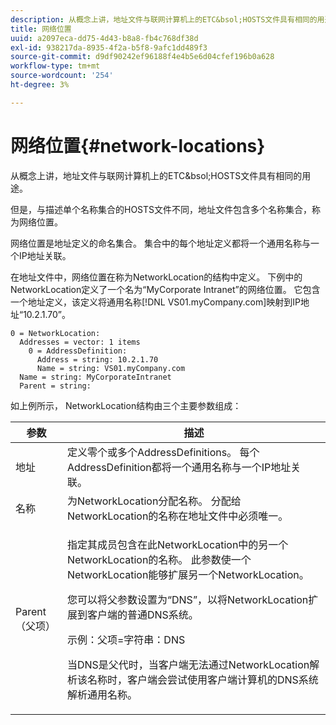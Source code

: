 ```yaml
---
description: 从概念上讲，地址文件与联网计算机上的ETC&bsol;HOSTS文件具有相同的用途。
title: 网络位置
uuid: a2097eca-dd75-4d43-b8a8-fb4c768df38d
exl-id: 938217da-8935-4f2a-b5f8-9afc1dd489f3
source-git-commit: d9df90242ef96188f4e4b5e6d04cfef196b0a628
workflow-type: tm+mt
source-wordcount: '254'
ht-degree: 3%

---
```


# 网络位置{#network-locations}

从概念上讲，地址文件与联网计算机上的ETC&amp;bsol;HOSTS文件具有相同的用途。

但是，与描述单个名称集合的HOSTS文件不同，地址文件包含多个名称集合，称为网络位置。

网络位置是地址定义的命名集合。 集合中的每个地址定义都将一个通用名称与一个IP地址关联。

在地址文件中，网络位置在称为NetworkLocation的结构中定义。 下例中的NetworkLocation定义了一个名为“MyCorporate Intranet”的网络位置。 它包含一个地址定义，该定义将通用名称[!DNL VS01.myCompany.com]映射到IP地址“10.2.1.70”。

```
0 = NetworkLocation: 
  Addresses = vector: 1 items
    0 = AddressDefinition: 
      Address = string: 10.2.1.70
      Name = string: VS01.myCompany.com
  Name = string: MyCorporateIntranet
  Parent = string: 
```

如上例所示， NetworkLocation结构由三个主要参数组成：

<table id="table_9142A0EFA15E4C37975E7ACE234F6FDD"> 
 <thead> 
  <tr> 
   <th colname="col1" class="entry"> 参数 </th> 
   <th colname="col2" class="entry"> 描述 </th> 
  </tr> 
 </thead>
 <tbody> 
  <tr> 
   <td colname="col1"> 地址 </td> 
   <td colname="col2"> 定义零个或多个AddressDefinitions。 每个AddressDefinition都将一个通用名称与一个IP地址关联。 </td> 
  </tr> 
  <tr> 
   <td colname="col1"> 名称 </td> 
   <td colname="col2"> 为NetworkLocation分配名称。 分配给NetworkLocation的名称在地址文件中必须唯一。 </td> 
  </tr> 
  <tr> 
   <td colname="col1"> Parent（父项） </td> 
   <td colname="col2"> <p>指定其成员包含在此NetworkLocation中的另一个NetworkLocation的名称。 此参数使一个NetworkLocation能够扩展另一个NetworkLocation。 </p> <p>您可以将父参数设置为“DNS”，以将NetworkLocation扩展到客户端的普通DNS系统。 </p> <p>示例：父项=字符串：DNS </p> <p>当DNS是父代时，当客户端无法通过NetworkLocation解析该名称时，客户端会尝试使用客户端计算机的DNS系统解析通用名称。 </p> </td> 
  </tr> 
 </tbody> 
</table>
